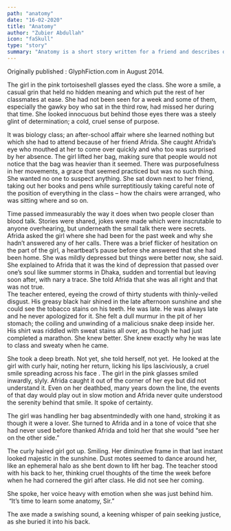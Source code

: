 ```yaml
---
path: "anatomy"
date: "16-02-2020"
title: "Anatomy"
author: "Zubier Abdullah"
icon: "faSkull"
type: "story"
summary: "Anatomy is a short story written for a friend and describes one of my favourite characters – the girl with no name. I won’t spoil the story here – it is short enough that it can be read in a few minutes. The story is a young girl’s conquest of an inhuman monster, a young bespectacled Beowulf slaying her own Grendel."
---
```


Originally published : GlyphFiction.com in August 2014.

The girl in the pink tortoiseshell glasses eyed the class. She wore a smile, a casual grin that held no hidden meaning and which put the rest of her classmates at ease. She had not been seen for a week and some of them, especially the gawky boy who sat in the third row, had missed her during that time. She looked innocuous but behind those eyes there was a steely glint of determination; a cold, cruel sense of purpose.

It was biology class; an after-school affair where she learned nothing but which she had to attend because of her friend Afrida. She caught Afrida’s eye who mouthed at her to come over quickly and who too was surprised by her absence. The girl lifted her bag, making sure that people would not notice that the bag was heavier than it seemed. There was purposefulness in her movements, a grace that seemed practiced but was no such thing. She wanted no one to suspect anything. She sat down next to her friend, taking out her books and pens while surreptitiously taking careful note of the position of everything in the class – how the chairs were arranged, who was sitting where and so on.

Time passed immeasurably the way it does when two people closer than blood talk. Stories were shared, jokes were made which were inscrutable to anyone overhearing, but underneath the small talk there were secrets. Afrida asked the girl where she had been for the past week and why she hadn’t answered any of her calls. There was a brief flicker of hesitation on the part of the girl, a heartbeat’s pause before she answered that she had been home. She was mildly depressed but things were better now, she said. She explained to Afrida that it was the kind of depression that passed over one’s soul like summer storms in Dhaka, sudden and torrential but leaving soon after, with nary a trace. She told Afrida that she was all right and that was not true.  
The teacher entered, eyeing the crowd of thirty students with thinly-veiled disgust. His greasy black hair shined in the late afternoon sunshine and she could see the tobacco stains on his teeth. He was late. He was always late and he never apologized for it. She felt a dull murmur in the pit of her stomach; the coiling and unwinding of a malicious snake deep inside her. His shirt was riddled with sweat stains all over, as though he had just completed a marathon. She knew better. She knew exactly why he was late to class and sweaty when he came.

She took a deep breath. Not yet, she told herself, not yet.  He looked at the girl with curly hair, noting her return, licking his lips lasciviously, a cruel smile spreading across his face .
The girl in the pink glasses smiled inwardly, slyly. Afrida caught it out of the corner of her eye but did not understand it. Even on her deathbed, many years down the line, the events of that day would play out in slow motion and Afrida never quite understood the serenity behind that smile. It spoke of certainty.

The girl was handling her bag absentmindedly with one hand, stroking it as though it were a lover. She turned to Afrida and in a tone of voice that she had never used before thanked Afrida and told her that she would “see her on the other side.”

The curly haired girl got up. Smiling. Her diminutive frame in that last instant looked majestic in the sunshine. Dust motes seemed to dance around her, like an ephemeral halo as she bent down to lift her bag. The teacher stood with his back to her, thinking cruel thoughts of the time the week before when he had cornered the girl after class. He did not see her coming.

She spoke, her voice heavy with emotion when she was just behind him.   “It’s time to learn some anatomy, Sir.”

The axe made a swishing sound, a keening whisper of pain seeking justice, as she buried it into his back.

